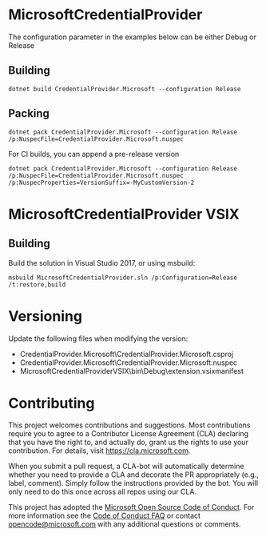 # MicrosoftCredentialProvider

The configuration parameter in the examples below can be either Debug or Release

## Building
```
dotnet build CredentialProvider.Microsoft --configuration Release
```

## Packing
```
dotnet pack CredentialProvider.Microsoft --configuration Release /p:NuspecFile=CredentialProvider.Microsoft.nuspec
```
For CI builds, you can append a pre-release version
```
dotnet pack CredentialProvider.Microsoft --configuration Release /p:NuspecFile=CredentialProvider.Microsoft.nuspec /p:NuspecProperties=VersionSuffix=-MyCustomVersion-2
```

# MicrosoftCredentialProvider VSIX
## Building
Build the solution in Visual Studio 2017, or using msbuild:
```
msbuild MicrosoftCredentialProvider.sln /p:Configuration=Release /t:restore,build
```

# Versioning
Update the following files when modifying the version:
- CredentialProvider.Microsoft\CredentialProvider.Microsoft.csproj
- CredentialProvider.Microsoft\CredentialProvider.Microsoft.nuspec
- MicrosoftCredentialProviderVSIX\bin\Debug\extension.vsixmanifest

# Contributing

This project welcomes contributions and suggestions.  Most contributions require you to agree to a
Contributor License Agreement (CLA) declaring that you have the right to, and actually do, grant us
the rights to use your contribution. For details, visit https://cla.microsoft.com.

When you submit a pull request, a CLA-bot will automatically determine whether you need to provide
a CLA and decorate the PR appropriately (e.g., label, comment). Simply follow the instructions
provided by the bot. You will only need to do this once across all repos using our CLA.

This project has adopted the [Microsoft Open Source Code of Conduct](https://opensource.microsoft.com/codeofconduct/).
For more information see the [Code of Conduct FAQ](https://opensource.microsoft.com/codeofconduct/faq/) or
contact [opencode@microsoft.com](mailto:opencode@microsoft.com) with any additional questions or comments.
